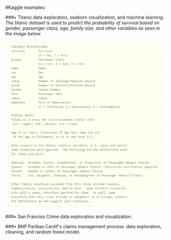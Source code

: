 
#Kaggle examples: 

###•	Titanic data exploration, seaborn visualization, and machine learning.
*The titanic dataset is used to predict the probability of survival based on gender, passenger class, age, family size, and other variables as seen in the image below.*

![Alt text](https://github.com/heavenstobetsy/Kaggle/blob/master/Titanic.PNG "Optional title")

###•	San Franciso Crime data exploration and visualization.

###•	BNP Paribas Cardif's claims management process: data exploration, cleaning, and random forest model.

